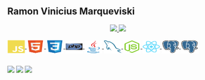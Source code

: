 ## Ramon Vinicius Marqueviski
<div align="center" sytle="display:flex">
  <a href="https://github.com/RamonMarqueviski">
  <img height="175em" src="https://github-readme-stats.vercel.app/api?username=RamonMarqueviski&show_icons=true&theme=chartreuse-dark&include_all_commits=true&count_private=true"/>
  <img height="175em" src="https://github-readme-stats.vercel.app/api/top-langs/?username=RamonMarqueviski&layout=compact&langs_count=7&theme=chartreuse-dark"/>
</div>
<div style="display: inline_block"><br>
  <img align="center" alt="Ramon-Js" height="30" width="40" src="https://raw.githubusercontent.com/devicons/devicon/master/icons/javascript/javascript-plain.svg">
  <img align="center" alt="Ramon-HTML" height="30" width="40" src="https://raw.githubusercontent.com/devicons/devicon/master/icons/html5/html5-original.svg">
  <img align="center" alt="Ramon-CSS" height="30" width="40" src="https://raw.githubusercontent.com/devicons/devicon/master/icons/css3/css3-original.svg">
   <img align="center" alt="Ramon-CSS" height="30" width="40" src="https://raw.githubusercontent.com/devicons/devicon/master/icons/php/php-original.svg">
     <img align="center" alt="Ramon-CSS" height="30" width="40" src="https://raw.githubusercontent.com/devicons/devicon/master/icons/java/java-original.svg">
     <img align="center" alt="Ramon-CSS" height="30" width="40" src="https://raw.githubusercontent.com/devicons/devicon/master/icons/mysql/mysql-original.svg">
     <img align="center" alt="Ramon-CSS" height="30" width="40" src="https://raw.githubusercontent.com/devicons/devicon/master/icons/nodejs/nodejs-original.svg">
     <img align="center" alt="Ramon-CSS" height="30" width="40" src="https://raw.githubusercontent.com/devicons/devicon/master/icons/react/react-original.svg">
     <img align="center" alt="Ramon-CSS" height="30" width="40" src="https://raw.githubusercontent.com/devicons/devicon/master/icons/postgresql/postgresql-original.svg">
  <img align="center" alt="Ramon-CSS" height="30" width="40" src="https://raw.githubusercontent.com/devicons/devicon/master/icons/postgresql/postgresql-original.svg">
  </div>
  
  ##
 
<div>
  <a href="https://www.instagram.com/ramon.vm/" target="_blank"><img src="https://img.shields.io/badge/-Instagram-%23E4405F?style=for-the-badge&logo=instagram&logoColor=white" target="_blank"></a> 
  <a href = "mailto:ramommarqueviski@gmail.com"><img src="https://img.shields.io/badge/-Gmail-%23333?style=for-the-badge&logo=gmail&logoColor=white" target="_blank"></a>
  <a href="https://www.linkedin.com/in/ramon-vinicius-marqueviski-a4ba801a1/" target="_blank"><img src="https://img.shields.io/badge/-LinkedIn-%230077B5?style=for-the-badge&logo=linkedin&logoColor=white" target="_blank"></a> 
  

</div>
